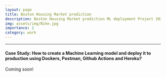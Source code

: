 ```yaml
---
layout: page
title: Boston Housing Market prediction
description: Boston Housing Market prediction ML deployment Project 2023
img: assets/img/Bike.jpg
importance: 2
category: work
---
```



---

#### Case Study: How to create a Machine Learning model and deploy it to production using Dockers, Postman, Github Actions and Heroku?

Coming soon!

